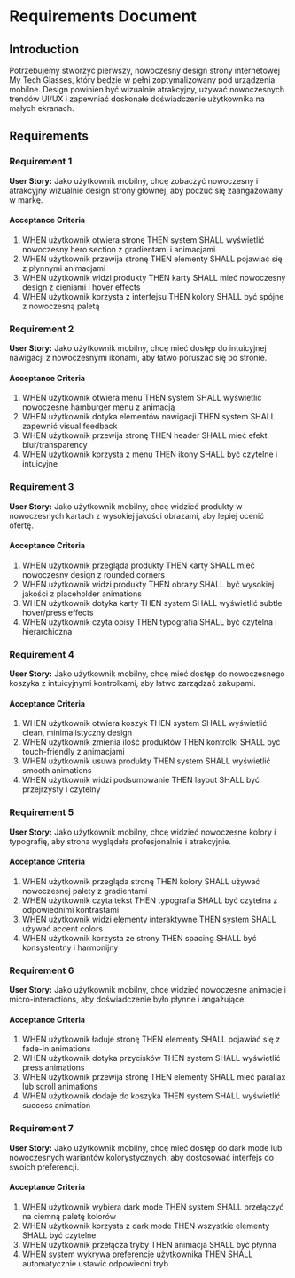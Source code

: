 # Requirements Document

## Introduction

Potrzebujemy stworzyć pierwszy, nowoczesny design strony internetowej My Tech Glasses, który będzie w pełni zoptymalizowany pod urządzenia mobilne. Design powinien być wizualnie atrakcyjny, używać nowoczesnych trendów UI/UX i zapewniać doskonałe doświadczenie użytkownika na małych ekranach.

## Requirements

### Requirement 1

**User Story:** Jako użytkownik mobilny, chcę zobaczyć nowoczesny i atrakcyjny wizualnie design strony głównej, aby poczuć się zaangażowany w markę.

#### Acceptance Criteria

1. WHEN użytkownik otwiera stronę THEN system SHALL wyświetlić nowoczesny hero section z gradientami i animacjami
2. WHEN użytkownik przewija stronę THEN elementy SHALL pojawiać się z płynnymi animacjami
3. WHEN użytkownik widzi produkty THEN karty SHALL mieć nowoczesny design z cieniami i hover effects
4. WHEN użytkownik korzysta z interfejsu THEN kolory SHALL być spójne z nowoczesną paletą

### Requirement 2

**User Story:** Jako użytkownik mobilny, chcę mieć dostęp do intuicyjnej nawigacji z nowoczesnymi ikonami, aby łatwo poruszać się po stronie.

#### Acceptance Criteria

1. WHEN użytkownik otwiera menu THEN system SHALL wyświetlić nowoczesne hamburger menu z animacją
2. WHEN użytkownik dotyka elementów nawigacji THEN system SHALL zapewnić visual feedback
3. WHEN użytkownik przewija stronę THEN header SHALL mieć efekt blur/transparency
4. WHEN użytkownik korzysta z menu THEN ikony SHALL być czytelne i intuicyjne

### Requirement 3

**User Story:** Jako użytkownik mobilny, chcę widzieć produkty w nowoczesnych kartach z wysokiej jakości obrazami, aby lepiej ocenić ofertę.

#### Acceptance Criteria

1. WHEN użytkownik przegląda produkty THEN karty SHALL mieć nowoczesny design z rounded corners
2. WHEN użytkownik widzi produkty THEN obrazy SHALL być wysokiej jakości z placeholder animations
3. WHEN użytkownik dotyka karty THEN system SHALL wyświetlić subtle hover/press effects
4. WHEN użytkownik czyta opisy THEN typografia SHALL być czytelna i hierarchiczna

### Requirement 4

**User Story:** Jako użytkownik mobilny, chcę mieć dostęp do nowoczesnego koszyka z intuicyjnymi kontrolkami, aby łatwo zarządzać zakupami.

#### Acceptance Criteria

1. WHEN użytkownik otwiera koszyk THEN system SHALL wyświetlić clean, minimalistyczny design
2. WHEN użytkownik zmienia ilość produktów THEN kontrolki SHALL być touch-friendly z animacjami
3. WHEN użytkownik usuwa produkty THEN system SHALL wyświetlić smooth animations
4. WHEN użytkownik widzi podsumowanie THEN layout SHALL być przejrzysty i czytelny

### Requirement 5

**User Story:** Jako użytkownik mobilny, chcę widzieć nowoczesne kolory i typografię, aby strona wyglądała profesjonalnie i atrakcyjnie.

#### Acceptance Criteria

1. WHEN użytkownik przegląda stronę THEN kolory SHALL używać nowoczesnej palety z gradientami
2. WHEN użytkownik czyta tekst THEN typografia SHALL być czytelna z odpowiednimi kontrastami
3. WHEN użytkownik widzi elementy interaktywne THEN system SHALL używać accent colors
4. WHEN użytkownik korzysta ze strony THEN spacing SHALL być konsystentny i harmonijny

### Requirement 6

**User Story:** Jako użytkownik mobilny, chcę widzieć nowoczesne animacje i micro-interactions, aby doświadczenie było płynne i angażujące.

#### Acceptance Criteria

1. WHEN użytkownik ładuje stronę THEN elementy SHALL pojawiać się z fade-in animations
2. WHEN użytkownik dotyka przycisków THEN system SHALL wyświetlić press animations
3. WHEN użytkownik przewija stronę THEN elementy SHALL mieć parallax lub scroll animations
4. WHEN użytkownik dodaje do koszyka THEN system SHALL wyświetlić success animation

### Requirement 7

**User Story:** Jako użytkownik mobilny, chcę mieć dostęp do dark mode lub nowoczesnych wariantów kolorystycznych, aby dostosować interfejs do swoich preferencji.

#### Acceptance Criteria

1. WHEN użytkownik wybiera dark mode THEN system SHALL przełączyć na ciemną paletę kolorów
2. WHEN użytkownik korzysta z dark mode THEN wszystkie elementy SHALL być czytelne
3. WHEN użytkownik przełącza tryby THEN animacja SHALL być płynna
4. WHEN system wykrywa preferencje użytkownika THEN SHALL automatycznie ustawić odpowiedni tryb